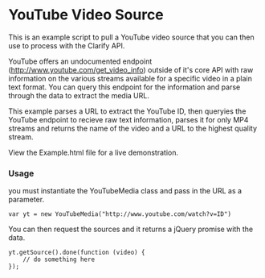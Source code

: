 # YouTube Video Source
This is an example script to pull a YouTube video source that you can then use to process with the Clarify API.

YouTube offers an undocumented endpoint (http://www.youtube.com/get_video_info) outside of it's core API with raw information on the various streams available for a specific video in a plain text format. You can query this endpoint for the information and parse through the data to extract the media URL.

This example parses a URL to extract the YouTube ID, then queryies the YouTube endpoint to recieve raw text information, parses it for only MP4 streams and returns the name of the video and a URL to the highest quality stream.

View the Example.html file for a live demonstration.

### Usage ###

you must instantiate the YouTubeMedia class and pass in the URL as a parameter.

```
var yt = new YouTubeMedia("http://www.youtube.com/watch?v=ID")
```

You can then request the sources and it returns a jQuery promise with the data.

```
yt.getSource().done(function (video) {
    // do something here
});
```
